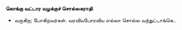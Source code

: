 **கொங்கு வட்டார வழக்குச் சொல்லகராதி**
- வருகிற; போகிறவர்கள். வரவியபோரவிய எல்லா சொல்ல வந்துட்டாங்கெ..

